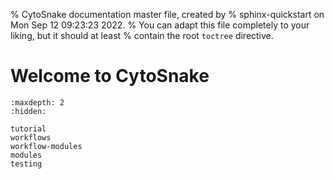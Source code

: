 % CytoSnake documentation master file, created by
% sphinx-quickstart on Mon Sep 12 09:23:23 2022.
% You can adapt this file completely to your liking, but it should at least
% contain the root `toctree` directive.

# Welcome to CytoSnake

```{toctree}
:maxdepth: 2
:hidden:

tutorial
workflows
workflow-modules
modules
testing
```

```{include} ../README.md
```


<!-- # Indices and tables

- {ref}`genindex`
- {ref}`modindex`
- {ref}`search` -->
